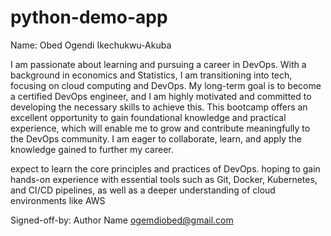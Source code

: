 # python-demo-app
Name: Obed Ogendi Ikechukwu-Akuba 


I am passionate about learning and pursuing a career in DevOps. With a background in economics and Statistics, I am transitioning into tech, focusing on cloud computing and DevOps. My long-term goal is to become a certified DevOps engineer, and I am highly motivated and committed to developing the necessary skills to achieve this. This bootcamp offers an excellent opportunity to gain foundational knowledge and practical experience, which will enable me to grow and contribute meaningfully to the DevOps community. I am eager to collaborate, learn, and apply the knowledge gained to further my career.


expect to learn the core principles and practices of DevOps. hoping  to gain hands-on experience with essential tools such as Git, Docker, Kubernetes, and CI/CD pipelines, as well as a deeper understanding of cloud environments like AWS

Signed-off-by: Author Name <ogemdiobed@gmail.com>
